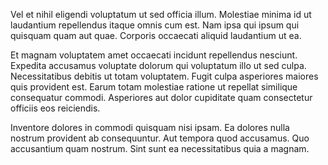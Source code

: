 Vel et nihil eligendi voluptatum ut sed officia illum. Molestiae minima id ut laudantium repellendus itaque omnis cum est. Nam ipsa qui ipsum qui quisquam quam aut quae. Corporis occaecati aliquid laudantium ut ea.
 Et magnam voluptatem amet occaecati incidunt repellendus nesciunt. Expedita accusamus voluptate dolorum qui voluptatum illo ut sed culpa. Necessitatibus debitis ut totam voluptatem. Fugit culpa asperiores maiores quis provident est. Earum totam molestiae ratione ut repellat similique consequatur commodi. Asperiores aut dolor cupiditate quam consectetur officiis eos reiciendis.
 Inventore dolores in commodi quisquam nisi ipsam. Ea dolores nulla nostrum provident ab consequuntur. Aut tempora quod accusamus. Quo accusantium quam nostrum. Sint sunt ea necessitatibus quia a magnam.